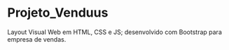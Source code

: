 # Projeto_Venduus
Layout Visual Web em HTML, CSS e JS; desenvolvido com Bootstrap para empresa de vendas.
